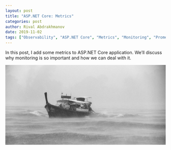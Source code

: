 ```yaml
---
layout: post
title: "ASP.NET Core: Metrics"
categories: post
author: Rival Abdrakhmanov
date: 2019-11-02
tags: ["Observability", "ASP.NET Core", "Metrics", "Monitoring", "Prometheus", "Grafana"]
---
```

In this post, I add some metrics to ASP.NET Core application. We’ll discuss why monitoring is so important and how we can deal with it. 

![Title image](/images/2019-11-02-asp-net-core-metrics/cover_asp_net_core_metrics.jpg)